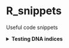 # R_snippets
Useful code snippets

<details><summary><b>Testing DNA indices</b></summary>

```R
library(DNABarcodes)
library(magrittr)
library(rstudioapi)
setwd(dirname(getActiveDocumentContext()$path))

# Provide a set of barcodes (from a file or manually)
table <- read.table(file = "barcodes.txt", header = TRUE, sep = "\t", stringsAsFactors = FALSE, fill = TRUE)

# select a subset to test, for instance "CELseq2"
barcodes <- table[["CELseq2"]][!is.na(table[["CELseq2"]])]
barcodes <- table[["Riboseq"]]

barcodes <- table$Riboseq_PCR_8nt %>% .[. != ""]

# Hamming distance and error tolerance
analyse.barcodes(barcodes)
```

</details>
